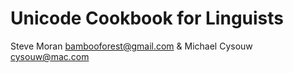 # Unicode Cookbook for Linguists

Steve Moran <bambooforest@gmail.com> & Michael Cysouw <cysouw@mac.com>